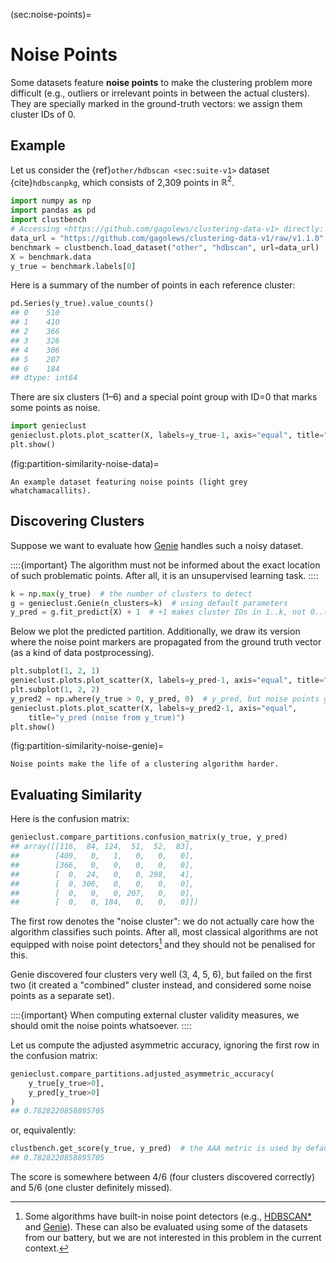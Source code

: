 



(sec:noise-points)=
# Noise Points


Some datasets feature **noise points**
to make the clustering problem more difficult
(e.g., outliers or irrelevant points in between the actual clusters).
They are specially marked in the ground-truth vectors:
we assign them cluster IDs of 0.


## Example

Let us consider the {ref}`other/hdbscan <sec:suite-v1>` dataset
{cite}`hdbscanpkg`, which consists of 2,309 points in $\mathbb{R}^2$.



```python
import numpy as np
import pandas as pd
import clustbench
# Accessing <https://github.com/gagolews/clustering-data-v1> directly:
data_url = "https://github.com/gagolews/clustering-data-v1/raw/v1.1.0"
benchmark = clustbench.load_dataset("other", "hdbscan", url=data_url)
X = benchmark.data
y_true = benchmark.labels[0]
```

Here is a summary of the number of points in each reference cluster:



```python
pd.Series(y_true).value_counts()
## 0    510
## 1    410
## 2    366
## 3    326
## 4    306
## 5    207
## 6    184
## dtype: int64
```

There are six clusters (1–6) and a special point group with ID=0
that marks some points as noise.



```python
import genieclust
genieclust.plots.plot_scatter(X, labels=y_true-1, axis="equal", title="y_true")
plt.show()
```

(fig:partition-similarity-noise-data)=
```{figure} noise-points-figures/partition-similarity-noise-data-1.*
An example dataset featuring noise points (light grey whatchamacallits).
```

## Discovering Clusters

Suppose we want to evaluate how [Genie](https://genieclust.gagolewski.com)
handles such a noisy dataset.

::::{important}
The algorithm must
not be informed about the exact location of such problematic points.
After all, it is an unsupervised learning task.
::::




```python
k = np.max(y_true)  # the number of clusters to detect
g = genieclust.Genie(n_clusters=k)  # using default parameters
y_pred = g.fit_predict(X) + 1  # +1 makes cluster IDs in 1..k, not 0..(k-1)
```

Below we plot the predicted partition.
Additionally, we draw its version where the
noise point markers are propagated from the ground truth vector
(as a kind of data postprocessing).




```python
plt.subplot(1, 2, 1)
genieclust.plots.plot_scatter(X, labels=y_pred-1, axis="equal", title="y_pred")
plt.subplot(1, 2, 2)
y_pred2 = np.where(y_true > 0, y_pred, 0)  # y_pred, but noise points get ID=0
genieclust.plots.plot_scatter(X, labels=y_pred2-1, axis="equal",
    title="y_pred (noise from y_true)")
plt.show()
```

(fig:partition-similarity-noise-genie)=
```{figure} noise-points-figures/partition-similarity-noise-genie-3.*
Noise points make the life of a clustering algorithm harder.
```


## Evaluating Similarity

Here is the confusion matrix:



```python
genieclust.compare_partitions.confusion_matrix(y_true, y_pred)
## array([[116,  84, 124,  51,  52,  83],
##        [409,   0,   1,   0,   0,   0],
##        [366,   0,   0,   0,   0,   0],
##        [  0,  24,   0,   0, 298,   4],
##        [  0, 306,   0,   0,   0,   0],
##        [  0,   0,   0, 207,   0,   0],
##        [  0,   0, 184,   0,   0,   0]])
```

The first row denotes the "noise cluster": we do not actually
care how the algorithm classifies such points. After all, most classical
algorithms are not equipped with noise point detectors[^footnoisedetect]
and they should not be penalised for this.

Genie discovered four clusters very well (3, 4, 5, 6),
but failed on the first two (it created a "combined" cluster instead,
and considered some noise points as a separate set).


::::{important}
When computing external cluster validity measures,
we should omit the noise points whatsoever.
::::


Let us compute the adjusted asymmetric accuracy,
ignoring the first row in the confusion matrix:



```python
genieclust.compare_partitions.adjusted_asymmetric_accuracy(
    y_true[y_true>0],
    y_pred[y_true>0]
)
## 0.7828220858895705
```

or, equivalently:



```python
clustbench.get_score(y_true, y_pred)  # the AAA metric is used by default
## 0.7828220858895705
```

The score is somewhere between 4/6 (four clusters discovered correctly)
and 5/6 (one cluster definitely missed).




[^footnoisedetect]: Some algorithms have built-in noise point detectors
    (e.g., [HDBSCAN\*](https://hdbscan.readthedocs.io/en/latest/)
    and [Genie](https://genieclust.gagolewski.com)).
    These can also be evaluated using some of the datasets from our battery,
    but we are not interested in this problem in the current context.
